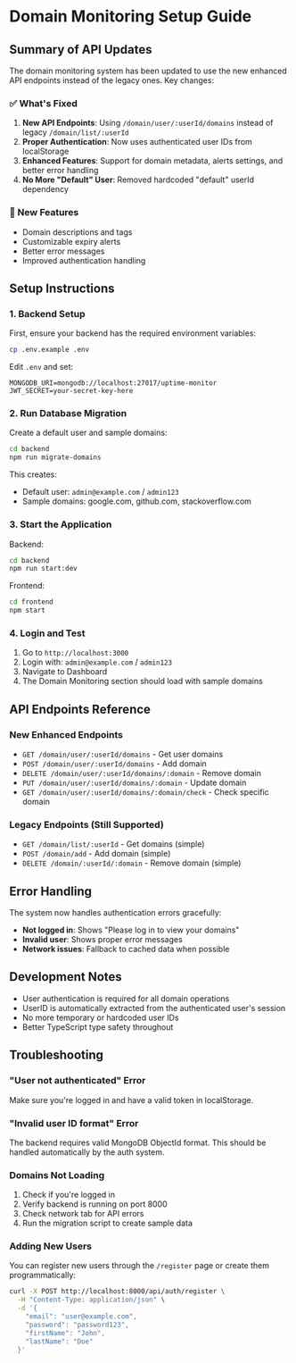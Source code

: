 # Domain Monitoring Setup Guide

## Summary of API Updates

The domain monitoring system has been updated to use the new enhanced API endpoints instead of the legacy ones. Key changes:

### ✅ What's Fixed
1. **New API Endpoints**: Using `/domain/user/:userId/domains` instead of legacy `/domain/list/:userId`
2. **Proper Authentication**: Now uses authenticated user IDs from localStorage
3. **Enhanced Features**: Support for domain metadata, alerts settings, and better error handling
4. **No More "Default" User**: Removed hardcoded "default" userId dependency

### 🔧 New Features
- Domain descriptions and tags
- Customizable expiry alerts
- Better error messages
- Improved authentication handling

## Setup Instructions

### 1. Backend Setup

First, ensure your backend has the required environment variables:

```bash
cp .env.example .env
```

Edit `.env` and set:
```env
MONGODB_URI=mongodb://localhost:27017/uptime-monitor
JWT_SECRET=your-secret-key-here
```

### 2. Run Database Migration

Create a default user and sample domains:

```bash
cd backend
npm run migrate-domains
```

This creates:
- Default user: `admin@example.com` / `admin123`
- Sample domains: google.com, github.com, stackoverflow.com

### 3. Start the Application

Backend:
```bash
cd backend
npm run start:dev
```

Frontend:
```bash
cd frontend
npm start
```

### 4. Login and Test

1. Go to `http://localhost:3000`
2. Login with: `admin@example.com` / `admin123`
3. Navigate to Dashboard
4. The Domain Monitoring section should load with sample domains

## API Endpoints Reference

### New Enhanced Endpoints
- `GET /domain/user/:userId/domains` - Get user domains
- `POST /domain/user/:userId/domains` - Add domain
- `DELETE /domain/user/:userId/domains/:domain` - Remove domain
- `PUT /domain/user/:userId/domains/:domain` - Update domain
- `GET /domain/user/:userId/domains/:domain/check` - Check specific domain

### Legacy Endpoints (Still Supported)
- `GET /domain/list/:userId` - Get domains (simple)
- `POST /domain/add` - Add domain (simple)
- `DELETE /domain/:userId/:domain` - Remove domain (simple)

## Error Handling

The system now handles authentication errors gracefully:
- **Not logged in**: Shows "Please log in to view your domains"
- **Invalid user**: Shows proper error messages
- **Network issues**: Fallback to cached data when possible

## Development Notes

- User authentication is required for all domain operations
- UserID is automatically extracted from the authenticated user's session
- No more temporary or hardcoded user IDs
- Better TypeScript type safety throughout

## Troubleshooting

### "User not authenticated" Error
Make sure you're logged in and have a valid token in localStorage.

### "Invalid user ID format" Error
The backend requires valid MongoDB ObjectId format. This should be handled automatically by the auth system.

### Domains Not Loading
1. Check if you're logged in
2. Verify backend is running on port 8000
3. Check network tab for API errors
4. Run the migration script to create sample data

### Adding New Users

You can register new users through the `/register` page or create them programmatically:

```bash
curl -X POST http://localhost:8000/api/auth/register \
  -H "Content-Type: application/json" \
  -d '{
    "email": "user@example.com",
    "password": "password123",
    "firstName": "John",
    "lastName": "Doe"
  }'
``` 